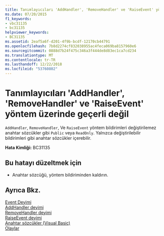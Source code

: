 ```yaml
---
title: Tanımlayıcıları 'AddHandler', 'RemoveHandler' ve 'RaiseEvent' yöntem üzerinde geçerli değil
ms.date: 07/20/2015
f1_keywords:
- vbc31135
- bc31135
helpviewer_keywords:
- BC31135
ms.assetid: 2eaf5a6f-d201-4f9b-bcdf-12170cb44791
ms.openlocfilehash: 7b8d2274cf832038955ac4feca069ba8157960e6
ms.sourcegitcommit: 0888d7b24f475c346a3f444de8d83ec1ca7cd234
ms.translationtype: MT
ms.contentlocale: tr-TR
ms.lasthandoff: 12/22/2018
ms.locfileid: "53760802"
---
```

# <a name="specifiers-are-not-valid-on-addhandler-removehandler-and-raiseevent-methods"></a>Tanımlayıcıları 'AddHandler', 'RemoveHandler' ve 'RaiseEvent' yöntem üzerinde geçerli değil
`AddHandler`, `RemoveHandler`, Ve `RaiseEvent` yöntem bildirimleri değiştirilemez anahtar sözcükler gibi `Public` veya `ReadOnly`. Yalnızca değiştirilebilir bildirimleri gibi anahtar sözcükler içerebilir.  
  
 **Hata Kimliği:** BC31135  
  
## <a name="to-correct-this-error"></a>Bu hatayı düzeltmek için  
  
-   Anahtar sözcüğü, yöntem bildiriminden kaldırın.  
  
## <a name="see-also"></a>Ayrıca Bkz.  
 [Event Deyimi](../../visual-basic/language-reference/statements/event-statement.md)  
 [AddHandler deyimi](~/docs/visual-basic/language-reference/statements/addhandler-statement.md)  
 [RemoveHandler deyimi](~/docs/visual-basic/language-reference/statements/removehandler-statement.md)  
 [RaiseEvent deyimi](~/docs/visual-basic/language-reference/statements/raiseevent-statement.md)  
 [Anahtar sözcükler (Visual Basic)](~/docs/visual-basic/language-reference/keywords/index.md)  
 [Olaylar](../../visual-basic/programming-guide/language-features/events/index.md)
